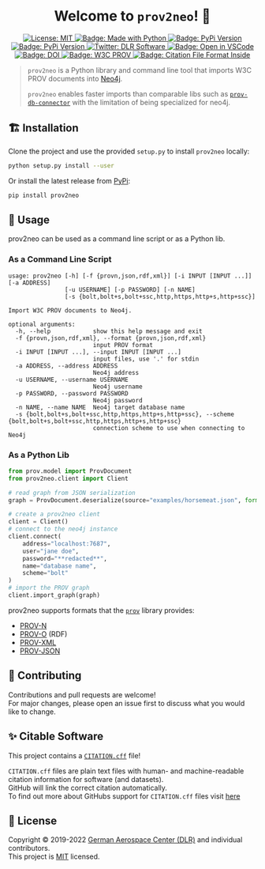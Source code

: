 <h1 align="center">Welcome to <code>prov2neo</code>! 👋</h1>
<p align="center">
  <a href="https://github.com/dlr-sc/prov2neo/blob/master/LICENSE">
    <img alt="License: MIT" src="https://img.shields.io/badge/license-MIT-yellow.svg" target="_blank" />
  </a>
  <a href="https://img.shields.io/badge/Made%20with-Python-1f425f.svg">
    <img src="https://img.shields.io/badge/Made%20with-Python-1f425f.svg" alt="Badge: Made with Python"/>
  </a>
  <a href="https://pypi.org/project/prov2neo/">
    <img src="https://img.shields.io/pypi/v/prov2neo" alt="Badge: PyPi Version">
  </a>
  <a href="https://pypistats.org/packages/prov2neo">
    <img src="https://img.shields.io/pypi/dm/prov2neo" alt="Badge: PyPi Version">
  </a>
  <a href="https://twitter.com/dlr_software">
    <img alt="Twitter: DLR Software" src="https://img.shields.io/twitter/follow/dlr_software.svg?style=social" target="_blank" />
  </a>
  <a href="https://open.vscode.dev/DLR-SC/prov2neo">
    <img alt="Badge: Open in VSCode" src="https://img.shields.io/static/v1?logo=visualstudiocode&label=&message=open%20in%20visual%20studio%20code&labelColor=2c2c32&color=007acc&logoColor=007acc" target="_blank" />
  </a>
  <a href="https://zenodo.org/badge/latestdoi/379262717">
    <img alt="Badge: DOI" src="https://zenodo.org/badge/379262717.svg" target="_blank" />
  </a>
  <a href="https://www.w3.org/TR/prov-overview/">
    <img alt="Badge: W3C PROV" src="https://img.shields.io/static/v1?logo=w3c&label=&message=PROV&labelColor=2c2c32&color=007acc&logoColor=007acc?logoWidth=200" target="_blank" />
  </a>
  <a href="https://citation-file-format.github.io/">
    <img alt="Badge: Citation File Format Inside" src="https://img.shields.io/badge/-citable%20software-green" target="_blank" />
  </a>
</p>


> `prov2neo` is a Python library and command line tool that imports W3C PROV documents into [Neo4j](https://neo4j.com/).  
> 
> `prov2neo` enables faster imports than comparable libs such as [`prov-db-connector`](https://github.com/DLR-SC/prov-db-connector) with the limitation of being specialized for neo4j.

## 🏗️ Installation

Clone the project and use the provided `setup.py` to install `prov2neo` locally:

```bash
python setup.py install --user
```

Or install the latest release from [PyPi](https://pypi.org/project/prov2neo/):

```bash
pip install prov2neo
```

## 🚀 Usage

prov2neo can be used as a command line script or as a Python lib.

### As a Command Line Script

```
usage: prov2neo [-h] [-f {provn,json,rdf,xml}] [-i INPUT [INPUT ...]] [-a ADDRESS]
                [-u USERNAME] [-p PASSWORD] [-n NAME]
                [-s {bolt,bolt+s,bolt+ssc,http,https,http+s,http+ssc}]

Import W3C PROV documents to Neo4j.

optional arguments:
  -h, --help            show this help message and exit
  -f {provn,json,rdf,xml}, --format {provn,json,rdf,xml}
                        input PROV format
  -i INPUT [INPUT ...], --input INPUT [INPUT ...]
                        input files, use '.' for stdin
  -a ADDRESS, --address ADDRESS
                        Neo4j address
  -u USERNAME, --username USERNAME
                        Neo4j username
  -p PASSWORD, --password PASSWORD
                        Neo4j password
  -n NAME, --name NAME  Neo4j target database name
  -s {bolt,bolt+s,bolt+ssc,http,https,http+s,http+ssc}, --scheme {bolt,bolt+s,bolt+ssc,http,https,http+s,http+ssc}
                        connection scheme to use when connecting to Neo4j
```

### As a Python Lib

```python
from prov.model import ProvDocument
from prov2neo.client import Client

# read graph from JSON serialization
graph = ProvDocument.deserialize(source="examples/horsemeat.json", format="json")

# create a prov2neo client
client = Client()
# connect to the neo4j instance
client.connect(
    address="localhost:7687",
    user="jane doe",
    password="**redacted**",
    name="database name",
    scheme="bolt"
)
# import the PROV graph
client.import_graph(graph)
```

prov2neo supports formats that the [`prov`](https://github.com/trungdong/prov) library provides:

* [PROV-N](http://www.w3.org/TR/prov-n/)
* [PROV-O](http://www.w3.org/TR/prov-o/) (RDF)
* [PROV-XML](http://www.w3.org/TR/prov-xml/)
* [PROV-JSON](http://www.w3.org/Submission/prov-json/)

## 🤝 Contributing

Contributions and pull requests are welcome!  
For major changes, please open an issue first to discuss what you would like to change.

## ✨ Citable Software 
This project contains a [`CITATION.cff`](https://citation-file-format.github.io/) file!  

`CITATION.cff` files are plain text files with human- and machine-readable citation information for software (and datasets).  
GitHub will link the correct citation automatically.  
To find out more about GitHubs support for `CITATION.cff` files visit [here](https://docs.github.com/en/repositories/managing-your-repositorys-settings-and-features/customizing-your-repository/about-citation-files)  

## 📝 License
Copyright © 2019-2022 [German Aerospace Center (DLR)](https://www.dlr.de/EN/Home/home_node.html) and individual contributors.  
This project is [MIT](https://github.com/dlr-sc/prov2neo/blob/master/LICENSE) licensed.
